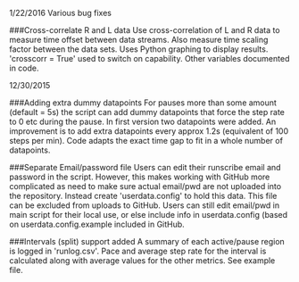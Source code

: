 1/22/2016
Various bug fixes

###Cross-correlate R and L data
Use cross-correlation of L and R data to measure time offset between data streams. Also measure time scaling factor between the data sets. Uses Python graphing to display results. 'crosscorr = True' used to switch on capability. Other variables documented in code. 


12/30/2015

###Adding extra dummy datapoints
For pauses more than some amount (default = 5s) the script can add dummy datapoints that force the step rate to 0 etc during the pause. In first version two datapoints were added. An improvement is to add extra datapoints every approx 1.2s (equivalent of 100 steps per min). Code adapts the exact time gap to fit in a whole number of datapoints.

###Separate Email/password file
Users can edit their runscribe email and password in the script. However, this makes working with GitHub more complicated as need to make sure actual email/pwd are not uploaded into the repository. Instead create 'userdata.config' to hold this data. This file can be excluded from uploads to GitHub. Users can still edit email/pwd in main script for their local use, or else include info in userdata.config (based on userdata.config.example included in GitHub.

###Intervals (split) support added
A summary of each active/pause region is logged in 'runlog.csv'. Pace and average step rate for the interval is calculated along with average values for the other metrics. See example file.


